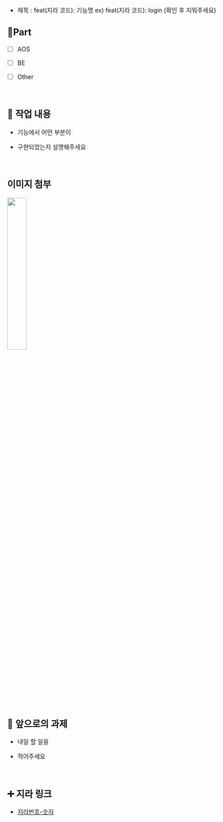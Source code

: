 - 제목 : feat(지라 코드): 기능명
  ex) feat(지라 코드): login
  (확인 후 지워주세요)

## 🔘Part

- [ ] AOS

- [ ] BE

- [ ] Other

  <br/>

## 🔎 작업 내용

- 기능에서 어떤 부분이

- 구현되었는지 설명해주세요

  <br/>

## 이미지 첨부

<img src="파일주소" width="30%" height="30%"/>

<br/>

## 🔧 앞으로의 과제

- 내일 할 일을

- 적어주세요

  <br/>

## ➕ 지라 링크

- [지라번호-숫자](지라주소)

<br/>